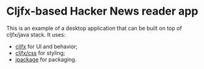 # Cljfx-based Hacker News reader app

This is an example of a desktop application that can be built on top of cljfx/java stack. 
It uses:
- [cljfx](https://github.com/cljfx/cljfx) for UI and behavior;
- [cljfx/css](https://github.com/cljfx/css) for styling;
- [jpackage](https://openjdk.java.net/jeps/343) for packaging.